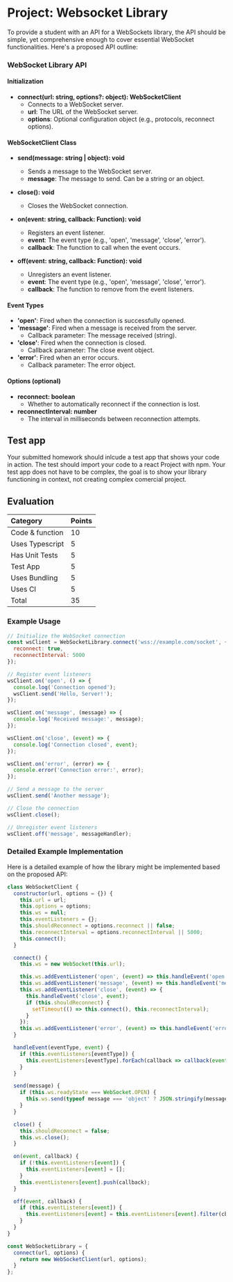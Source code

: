 # Project: Websocket Library

To provide a student with an API for a WebSockets library, the API should be simple, yet comprehensive enough to cover essential WebSocket functionalities. Here's a proposed API outline:

### WebSocket Library API

#### Initialization
- **connect(url: string, options?: object): WebSocketClient**
  - Connects to a WebSocket server.
  - **url**: The URL of the WebSocket server.
  - **options**: Optional configuration object (e.g., protocols, reconnect options).

#### WebSocketClient Class
- **send(message: string | object): void**
  - Sends a message to the WebSocket server.
  - **message**: The message to send. Can be a string or an object.

- **close(): void**
  - Closes the WebSocket connection.

- **on(event: string, callback: Function): void**
  - Registers an event listener.
  - **event**: The event type (e.g., 'open', 'message', 'close', 'error').
  - **callback**: The function to call when the event occurs.

- **off(event: string, callback: Function): void**
  - Unregisters an event listener.
  - **event**: The event type (e.g., 'open', 'message', 'close', 'error').
  - **callback**: The function to remove from the event listeners.

#### Event Types
- **'open'**: Fired when the connection is successfully opened.
- **'message'**: Fired when a message is received from the server.
  - Callback parameter: The message received (string).
- **'close'**: Fired when the connection is closed.
  - Callback parameter: The close event object.
- **'error'**: Fired when an error occurs.
  - Callback parameter: The error object.

#### Options (optional)
- **reconnect: boolean**
  - Whether to automatically reconnect if the connection is lost.
- **reconnectInterval: number**
  - The interval in milliseconds between reconnection attempts.

## Test app
Your submitted homework should inlcude a test app that shows your code in action. The test should import your code to a react Project with npm. Your test app does not have to be complex, the goal is to show your library functioning in context, not creating complex comercial project. 

## Evaluation
| Category | Points |
|:---------|:-------|
| Code & function | 10 |
| Uses Typescript |  5 |
| Has Unit Tests  |  5 |
| Test App        |  5 |
| Uses Bundling   |  5 |
| Uses CI         |  5 |
| Total           | 35 |



### Example Usage

```javascript
// Initialize the WebSocket connection
const wsClient = WebSocketLibrary.connect('wss://example.com/socket', {
  reconnect: true,
  reconnectInterval: 5000
});

// Register event listeners
wsClient.on('open', () => {
  console.log('Connection opened');
  wsClient.send('Hello, Server!');
});

wsClient.on('message', (message) => {
  console.log('Received message:', message);
});

wsClient.on('close', (event) => {
  console.log('Connection closed', event);
});

wsClient.on('error', (error) => {
  console.error('Connection error:', error);
});

// Send a message to the server
wsClient.send('Another message');

// Close the connection
wsClient.close();

// Unregister event listeners
wsClient.off('message', messageHandler);
```

### Detailed Example Implementation

Here is a detailed example of how the library might be implemented based on the proposed API:

```javascript
class WebSocketClient {
  constructor(url, options = {}) {
    this.url = url;
    this.options = options;
    this.ws = null;
    this.eventListeners = {};
    this.shouldReconnect = options.reconnect || false;
    this.reconnectInterval = options.reconnectInterval || 5000;
    this.connect();
  }

  connect() {
    this.ws = new WebSocket(this.url);

    this.ws.addEventListener('open', (event) => this.handleEvent('open', event));
    this.ws.addEventListener('message', (event) => this.handleEvent('message', event.data));
    this.ws.addEventListener('close', (event) => {
      this.handleEvent('close', event);
      if (this.shouldReconnect) {
        setTimeout(() => this.connect(), this.reconnectInterval);
      }
    });
    this.ws.addEventListener('error', (event) => this.handleEvent('error', event));
  }

  handleEvent(eventType, event) {
    if (this.eventListeners[eventType]) {
      this.eventListeners[eventType].forEach(callback => callback(event));
    }
  }

  send(message) {
    if (this.ws.readyState === WebSocket.OPEN) {
      this.ws.send(typeof message === 'object' ? JSON.stringify(message) : message);
    }
  }

  close() {
    this.shouldReconnect = false;
    this.ws.close();
  }

  on(event, callback) {
    if (!this.eventListeners[event]) {
      this.eventListeners[event] = [];
    }
    this.eventListeners[event].push(callback);
  }

  off(event, callback) {
    if (this.eventListeners[event]) {
      this.eventListeners[event] = this.eventListeners[event].filter(cb => cb !== callback);
    }
  }
}

const WebSocketLibrary = {
  connect(url, options) {
    return new WebSocketClient(url, options);
  }
};
```


